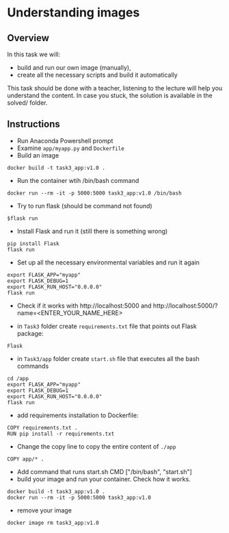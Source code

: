 # Understanding images
## Overview
In this task we will:
- build and run our own image (manually),
- create all the necessary scripts and build it automatically

This task should be done with a teacher, listening to the lecture will help you understand the content. In case  you stuck, the solution is available in the solved/ folder.

## Instructions

- Run Anaconda Powershell prompt
- Examine `app/myapp.py` and `Dockerfile`
- Build an image
```
docker build -t task3_app:v1.0 . 
```
- Run the container wtih /bin/bash command
```
docker run --rm -it -p 5000:5000 task3_app:v1.0 /bin/bash
```

- Try to run flask (should be command not found)
```
$flask run
```
- Install Flask and run it (still there is something wrong)
```
pip install Flask
flask run
```
- Set up all the necessary environmental variables and run it again
```
export FLASK_APP="myapp"
export FLASK_DEBUG=1
export FLASK_RUN_HOST="0.0.0.0"
flask run
```
- Check if it works with http://localhost:5000 and http://localhost:5000/?name=<ENTER_YOUR_NAME_HERE>

- in `Task3` folder create `requirements.txt` file that points out Flask package:
```
Flask
```
- in `Task3/app` folder create `start.sh` file that executes all the bash commands
```
cd /app
export FLASK_APP="myapp"
export FLASK_DEBUG=1
export FLASK_RUN_HOST="0.0.0.0"
flask run
```
- add requirements installation to Dockerfile:
```
COPY requirements.txt .
RUN pip install -r requirements.txt
```
- Change the copy line to copy the entire content of `./app`
```
COPY app/* .
```
- Add command that runs start.sh
CMD ["/bin/bash", "start.sh"]
- build your image and run your container. Check how it works.
```
docker build -t task3_app:v1.0 . 
docker run --rm -it -p 5000:5000 task3_app:v1.0
```
- remove your image
```
docker image rm task3_app:v1.0 
```

